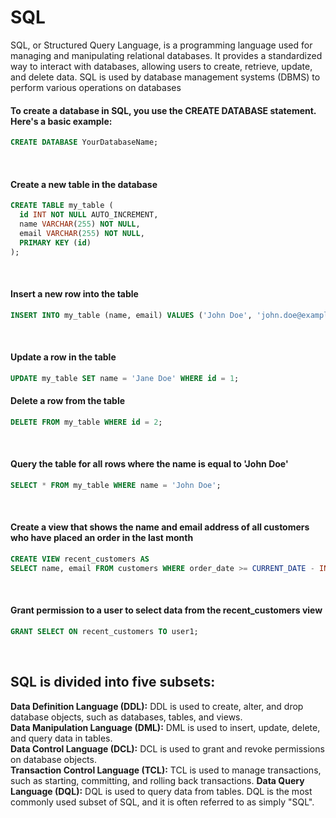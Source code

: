# SQL
SQL, or Structured Query Language, is a programming language used for managing and manipulating relational databases. It provides a standardized way to interact with databases, allowing users to create, retrieve, update, and delete data. SQL is used by database management systems (DBMS) to perform various operations on databases

#### To create a database in SQL, you use the CREATE DATABASE statement. Here's a basic example:
```sql
CREATE DATABASE YourDatabaseName;
```
<br>

#### Create a new table in the database
```sql
CREATE TABLE my_table (
  id INT NOT NULL AUTO_INCREMENT,
  name VARCHAR(255) NOT NULL,
  email VARCHAR(255) NOT NULL,
  PRIMARY KEY (id)
);
```
<br>

#### Insert a new row into the table
```sql
INSERT INTO my_table (name, email) VALUES ('John Doe', 'john.doe@example.com');
```
<br>

#### Update a row in the table
```sql
UPDATE my_table SET name = 'Jane Doe' WHERE id = 1;
```

#### Delete a row from the table
```sql
DELETE FROM my_table WHERE id = 2;
```
<br>

#### Query the table for all rows where the name is equal to 'John Doe'
```sql
SELECT * FROM my_table WHERE name = 'John Doe';
```
<br>

#### Create a view that shows the name and email address of all customers who have placed an order in the last month
```sql
CREATE VIEW recent_customers AS
SELECT name, email FROM customers WHERE order_date >= CURRENT_DATE - INTERVAL 1 MONTH;
```
<br>

#### Grant permission to a user to select data from the recent_customers view
```sql
GRANT SELECT ON recent_customers TO user1;
```
<br>

## SQL is divided into five subsets:
**Data Definition Language (DDL):** DDL is used to create, alter, and drop database objects, such as databases, tables, and views.<br>
**Data Manipulation Language (DML):** DML is used to insert, update, delete, and query data in tables.<br>
**Data Control Language (DCL):** DCL is used to grant and revoke permissions on database objects.<br>
**Transaction Control Language (TCL):** TCL is used to manage transactions, such as starting, committing, and rolling back transactions.
**Data Query Language (DQL):** DQL is used to query data from tables. DQL is the most commonly used subset of SQL, and it is often referred to as simply "SQL".
